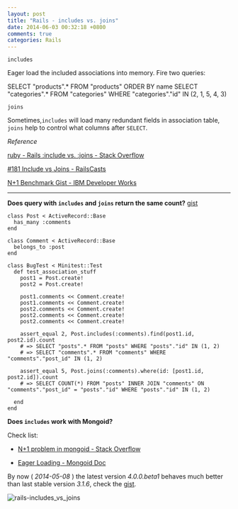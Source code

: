 ```yaml
---
layout: post
title: "Rails - includes vs. joins"
date: 2014-06-03 00:32:18 +0800
comments: true
categories: Rails
---
```


`includes`


Eager load the included associations into memory. Fire two queries:

  SELECT "products".* FROM "products" ORDER BY name
    SELECT "categories".* FROM "categories" WHERE "categories"."id" IN (2, 1, 5, 4, 3)

`joins`

Sometimes,`includes` will load many redundant fields in association table, `joins` help to control what columns after `SELECT`.

 
*Reference*

[ruby - Rails :include vs. :joins - Stack Overflow](http://stackoverflow.com/questions/1208636/rails-include-vs-joins/10129946)

[#181 Include vs Joins - RailsCasts](http://railscasts.com/episodes/181-include-vs-joins?language=zh&view=asciicast)

[N+1 Benchmark Gist - IBM Developer Works](https://gist.github.com/ifyouseewendy/6d0feb90d76fb894814a)

- - - 

**Does query with `includes` and `joins` return the same count?** [gist](https://gist.github.com/ifyouseewendy/429544e5b8f49a347e95)

```
class Post < ActiveRecord::Base
  has_many :comments
end

class Comment < ActiveRecord::Base
  belongs_to :post
end

class BugTest < Minitest::Test
  def test_association_stuff
    post1 = Post.create!
    post2 = Post.create!

    post1.comments << Comment.create!
    post1.comments << Comment.create!
    post2.comments << Comment.create!
    post2.comments << Comment.create!
    post2.comments << Comment.create!

    assert_equal 2, Post.includes(:comments).find(post1.id, post2.id).count
    # => SELECT "posts".* FROM "posts" WHERE "posts"."id" IN (1, 2)
    # => SELECT "comments".* FROM "comments" WHERE "comments"."post_id" IN (1, 2)

    assert_equal 5, Post.joins(:comments).where(id: [post1.id, post2.id]).count
    # => SELECT COUNT(*) FROM "posts" INNER JOIN "comments" ON "comments"."post_id" = "posts"."id" WHERE "posts"."id" IN (1, 2)

  end
end

```

**Does `includes` work with Mongoid?** 

Check list:

+ [N+1 problem in mongoid - Stack Overflow](http://stackoverflow.com/questions/3912706/n1-problem-in-mongoid)

+ [Eager Loading - Mongoid Doc](http://mongoid.org/en/mongoid/docs/querying.html#queries)

By now ( *2014-05-08* ) the latest version *4.0.0.beta1* behaves much better than last stable version *3.1.6*, check the [gist](https://gist.github.com/ifyouseewendy/0069c0498274d2dd5a6d).

![rails-includes_vs_joins](https://dl.dropboxusercontent.com/s/ol5lajw9z9hwaca/rails-includes_vs_joins_selected.png?dl=1&token_hash=AAE9IXia0UGrhtp5vqQRQHLWGOydmyjeTXuuek6Kg-CtOA&expiry=1399564547)


